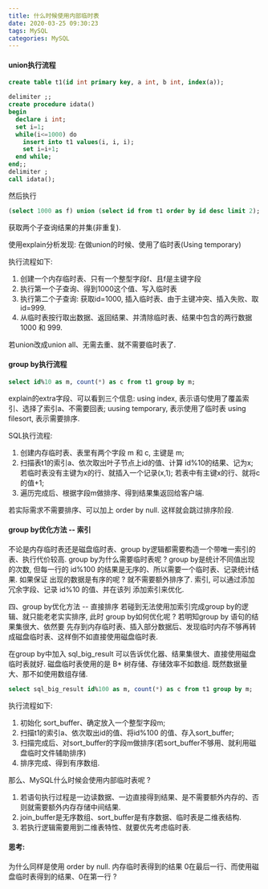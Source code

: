```yaml
---
title: 什么时候使用内部临时表
date: 2020-03-25 09:30:23
tags: MySQL
categories: MySQL
---
```




#### union执行流程

```sql
create table t1(id int primary key, a int, b int, index(a));

delimiter ;;
create procedure idata()
begin
  declare i int;
  set i=1;
  while(i<=1000) do
    insert into t1 values(i, i, i);
    set i=i+1;
  end while;
end;;
delimiter ;
call idata();
```
然后执行
```sql
(select 1000 as f) union (select id from t1 order by id desc limit 2);
```
获取两个子查询结果的并集(非重复).

使用explain分析发现:
在做union的时候、使用了临时表(Using temporary)

执行流程如下:
1. 创建一个内存临时表、只有一个整型字段f、且f是主键字段
2. 执行第一个子查询、得到1000这个值、写入临时表
3. 执行第二个子查询:
   获取id=1000, 插入临时表、由于主键冲突、插入失败、取id=999.
4. 从临时表按行取出数据、返回结果、并清除临时表、结果中包含的两行数据 1000 和 999.

若union改成union all、无需去重、就不需要临时表了.

#### group by执行流程

```sql
select id%10 as m, count(*) as c from t1 group by m;
```

explain的extra字段、可以看到三个信息:
using index, 表示语句使用了覆盖索引、选择了索引a、不需要回表;
uusing temporary, 表示使用了临时表
using filesort, 表示需要排序.

SQL执行流程:
1. 创建内存临时表、表里有两个字段 m 和 c, 主键是 m;
2. 扫描表t1的索引a、依次取出叶子节点上id的值、计算 id%10的结果、记为x;
   若临时表没有主键为x的行、就插入一个记录(x,1);
   若表中有主键x的行、就将c的值+1;
3. 遍历完成后、根据字段m做排序、得到结果集返回给客户端.

若实际需求不需要排序、可以加上 order by null. 这样就会跳过排序阶段.

#### group by优化方法 -- 索引
不论是内存临时表还是磁盘临时表、group by逻辑都需要构造一个带唯一索引的表、执行代价较高.
group by为什么需要临时表呢 ? group by是统计不同值出现的次数, 但每一行的 id%100 的结果是无序的、所以需要一个临时表、记录统计结果. 如果保证 出现的数据是有序的呢 ?
就不需要额外排序了. 索引, 可以通过添加冗余字段、记录 id%10 的值、并在该列 添加索引来优化.

四、group by优化方法 -- 直接排序
若碰到无法使用加索引完成group by的逻辑、就只能老老实实排序, 此时 group by如何优化呢 ?
若明知group by 语句的结果集很大、依然要 先存到内存临时表、插入部分数据后、发现临时内存不够再转成磁盘临时表、这样倒不如直接使用磁盘临时表.

在group by中加入 sql_big_result 可以告诉优化器、结果集很大、直接使用磁盘临时表就好. 磁盘临时表使用的是 B+ 树存储、存储效率不如数组. 既然数据量大、那不如使用数组存储.
```sql
select sql_big_result id%100 as m, count(*) as c from t1 group by m;
```

执行流程如下:
1. 初始化 sort_buffer、确定放入一个整型字段m;
2. 扫描t1的索引a、依次取出id的值、将id%100 的值、存入sort_buffer;
3. 扫描完成后、对sort_buffer的字段m做排序(若sort_buffer不够用、就利用磁盘临时文件辅助排序)
4. 排序完成、得到有序数组.

那么、MySQL什么时候会使用内部临时表呢 ?
1. 若语句执行过程是一边读数据、一边直接得到结果、是不需要额外内存的、否则就需要额外内存存储中间结果.
2. join_buffer是无序数组、sort_buffer是有序数据、临时表是二维表结构.
3. 若执行逻辑需要用到二维表特性、就要优先考虑临时表.

#### 思考:
为什么同样是使用 order by null. 内存临时表得到的结果 0在最后一行、而使用磁盘临时表得到的结果、0在第一行 ?